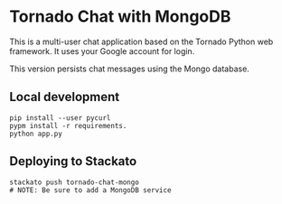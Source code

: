 # Tornado Chat with MongoDB

This is a multi-user chat application based on the Tornado Python
web framework.  It uses your Google account for login.

This version persists chat messages using the Mongo database.

## Local development

    pip install --user pycurl
    pypm install -r requirements.
    python app.py

## Deploying to Stackato

    stackato push tornado-chat-mongo
    # NOTE: Be sure to add a MongoDB service

